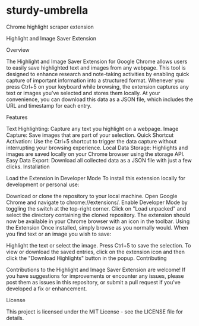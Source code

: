 # sturdy-umbrella
Chrome highlight scraper extension

Highlight and Image Saver Extension

Overview

The Highlight and Image Saver Extension for Google Chrome allows users to easily save highlighted text and images from any webpage. This tool is designed to enhance research and note-taking activities by enabling quick capture of important information into a structured format. Whenever you press Ctrl+5 on your keyboard while browsing, the extension captures any text or images you've selected and stores them locally. At your convenience, you can download this data as a JSON file, which includes the URL and timestamp for each entry.

Features

Text Highlighting: Capture any text you highlight on a webpage.
Image Capture: Save images that are part of your selection.
Quick Shortcut Activation: Use the Ctrl+5 shortcut to trigger the data capture without interrupting your browsing experience.
Local Data Storage: Highlights and images are saved locally on your Chrome browser using the storage API.
Easy Data Export: Download all collected data as a JSON file with just a few clicks.
Installation

Load the Extension in Developer Mode
To install this extension locally for development or personal use:

Download or clone the repository to your local machine.
Open Google Chrome and navigate to chrome://extensions/.
Enable Developer Mode by toggling the switch at the top-right corner.
Click on "Load unpacked" and select the directory containing the cloned repository.
The extension should now be available in your Chrome browser with an icon in the toolbar.
Using the Extension
Once installed, simply browse as you normally would. When you find text or an image you wish to save:

Highlight the text or select the image.
Press Ctrl+5 to save the selection.
To view or download the saved entries, click on the extension icon and then click the "Download Highlights" button in the popup.
Contributing

Contributions to the Highlight and Image Saver Extension are welcome! If you have suggestions for improvements or encounter any issues, please post them as issues in this repository, or submit a pull request if you've developed a fix or enhancement.

License

This project is licensed under the MIT License - see the LICENSE file for details.
